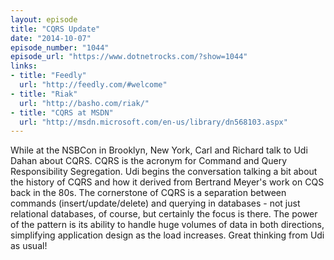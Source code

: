 ```yaml
---
layout: episode
title: "CQRS Update"
date: "2014-10-07"
episode_number: "1044"
episode_url: "https://www.dotnetrocks.com/?show=1044"
links:
- title: "Feedly"
  url: "http://feedly.com/#welcome"
- title: "Riak"
  url: "http://basho.com/riak/"
- title: "CQRS at MSDN"
  url: "http://msdn.microsoft.com/en-us/library/dn568103.aspx"
---
```


While at the NSBCon in Brooklyn, New York, Carl and Richard talk to Udi Dahan about CQRS. CQRS is the acronym for Command and Query Responsibility Segregation. Udi begins the conversation talking a bit about the history of CQRS and how it derived from Bertrand Meyer's work on CQS back in the 80s. The cornerstone of CQRS is a separation between commands (insert/update/delete) and querying in databases - not just relational databases, of course, but certainly the focus is there. The power of the pattern is its ability to handle huge volumes of data in both directions, simplifying application design as the load increases. Great thinking from Udi as usual!
